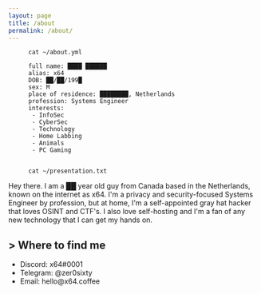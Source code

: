 ```yaml
---
layout: page
title: /about
permalink: /about/
---
```


<figure class="highlight"><pre><code class="language-yaml" data-lang="yaml"><span class="s">cat ~/about.yml</span></code></pre></figure>

<figure class="highlight"><pre><code class="language-yaml" data-lang="yaml"><span class="na">full name</span><span class="pi">:</span> <span class="s">████ ██████</span>
<span class="na">alias</span><span class="pi">:</span> <span class="s">x64</span>
<span class="na">DOB</span><span class="pi">:</span> <span class="s">██/██/199█</span>
<span class="na">sex</span><span class="pi">:</span> <span class="s">M</span>
<span class="na">place of residence</span><span class="pi">:</span> <span class="s">████████, Netherlands</span>
<span class="na">profession</span><span class="pi">:</span> <span class="s">Systems Engineer</span>
<span class="na">interests</span><span class="pi">:</span>
 <span class="pi">-</span> <span class="s">InfoSec</span>
 <span class="pi">-</span> <span class="s">CyberSec</span>
 <span class="pi">-</span> <span class="s">Technology</span>
 <span class="pi">-</span> <span class="s">Home Labbing</span>
 <span class="pi">-</span> <span class="s">Animals</span>
 <span class="pi">-</span> <span class="s">PC Gaming</span></code></pre></figure>

<figure class="highlight"><pre><code class="language-yaml" data-lang="yaml"><span class="s"><br>cat ~/presentation.txt</span></code></pre></figure>

<p>Hey there. I am a ██ year old guy from Canada based in the Netherlands, known on the internet as x64. I'm a privacy and security-focused Systems Engineer by profession, but at home, I'm a self-appointed gray hat hacker that loves OSINT and CTF's. I also love self-hosting and I'm a fan of any new technology that I can get my hands on.
 
 <h2 id="-where-to-find-me">&gt; Where to find me</h2>
<ul>
  <li>Discord: x64#0001</li>
  <li>Telegram: @zer0sixty</li>
  <li>Email: hello@x64.coffee</li>
</ul>

